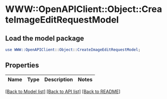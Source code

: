 # WWW::OpenAPIClient::Object::CreateImageEditRequestModel

## Load the model package
```perl
use WWW::OpenAPIClient::Object::CreateImageEditRequestModel;
```

## Properties
Name | Type | Description | Notes
------------ | ------------- | ------------- | -------------

[[Back to Model list]](../README.md#documentation-for-models) [[Back to API list]](../README.md#documentation-for-api-endpoints) [[Back to README]](../README.md)


